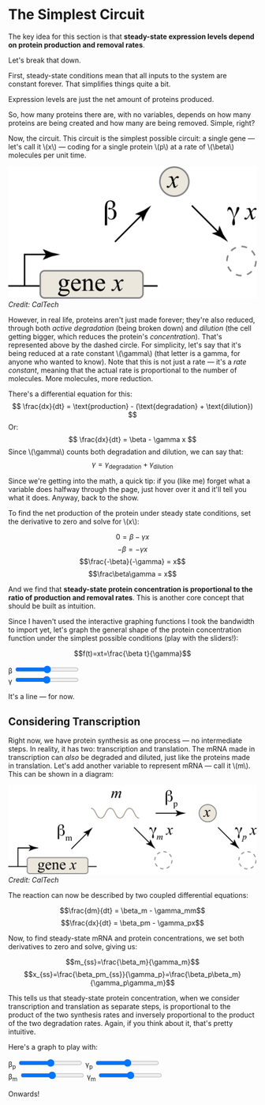 <extends template="layouts/base.html" title="The Simplest Circuit"></extends>

<nav-links back="/concepts.html" next="/repressors.html"></nav-links>

# The Simplest Circuit

The key idea for this section is that **steady-state expression levels depend on protein production and removal rates**.

Let's break that down.

First, steady-state conditions mean that all inputs to the system are constant forever. That simplifies things quite a bit.

Expression levels are just the net amount of proteins produced.

So, how many proteins there are, with no variables, depends on how many proteins are being created and how many are being removed. Simple, right?

Now, the circuit. This circuit is the simplest possible circuit: a single gene &mdash; let's call it \\(x\\) &mdash; coding for a single protein \\(p\\) at a rate of \\(\beta\\) molecules per unit time.

![A diagram of the simplest possible circuit, with one gene coding for one protein.](/assets/simplest-circuit-dg1.png)
<i class="cite">Credit: CalTech</i>

However, in real life, proteins aren't just made forever; they're also reduced, through both _active degradation_ (being broken down) and _dilution_ (the cell getting bigger, which reduces the protein's _concentration_). That's represented above by the dashed circle. For simplicity, let's say that it's being reduced at a rate constant \\(\gamma\\) (that letter is a gamma, for anyone who wanted to know). Note that this is not just a rate &mdash; it's a _rate constant_, meaning that the actual rate is proportional to the number of molecules. More molecules, more reduction.

There's a differential equation for this:
$$ \frac{dx}{dt} = \text{production} - (\text{degradation} + \text{dilution}) $$
Or:
$$ \frac{dx}{dt} = \beta - \gamma x $$
Since \\(\gamma\\) counts both degradation and dilution, we can say that:
$$ \gamma = \gamma_\text{degradation} + \gamma_\text{dilution} $$

Since we're getting into the math, a quick tip: if you (like me) forget what a variable does halfway through the page, just hover over it and it'll tell you what it does. Anyway, back to the show.

To find the net production of the protein under steady state conditions, set the derivative to zero and solve for \\(x\\):

$$0 = \beta - \gamma x$$
$$-\beta = -\gamma x$$
$$\frac{-\beta}{-\gamma} = x$$
$$\frac\beta\gamma = x$$

And we find that **steady-state protein concentration is proportional to the ratio of production and removal rates**. This is another core concept that should be built as intuition.

Since I haven't used the interactive graphing functions I took the bandwidth to import yet, let's graph the general shape of the protein concentration function under the simplest possible conditions (play with the sliders!):

$$f(t)=xt=\frac{\beta t}{\gamma}$$

<div class="graph">
    <div id="concentration-graph"></div>
    <div>
        <label for="beta">β</label>
        <input type="range" id="beta">
    </div>
    <div>
        <label for="gamma">γ</label>
        <input type="range" id="gamma">
    </div>
</div>

It's a line &mdash; for now.

## Considering Transcription

Right now, we have protein synthesis as one process &mdash; no intermediate steps. In reality, it has two: transcription and translation. The mRNA made in transcription can _also_ be degraded and diluted, just like the proteins made in translation. Let's add another variable to represent mRNA &mdash; call it \\(m\\). This can be shown in a diagram:

![The simplest circuit, now considering both transcription and translation, with mRNA (m) being produced and reduced.](/assets/simplest-circuit-dg2.png)
<i class="cite">Credit: CalTech</i>

The reaction can now be described by two coupled differential equations:

$$\frac{dm}{dt} = \beta_m - \gamma_mm$$
$$\frac{dx}{dt} = \beta_pm - \gamma_px$$

Now, to find steady-state mRNA and protein concentrations, we set both derivatives to zero and solve, giving us:

$$m_{ss}=\frac{\beta_m}{\gamma_m}$$
$$x_{ss}=\frac{\beta_pm_{ss}}{\gamma_p}=\frac{\beta_p\beta_m}{\gamma_p\gamma_m}$$

This tells us that steady-state protein concentration, when we consider transcription and translation as separate steps, is proportional to the product of the two synthesis rates and inversely proportional to the product of the two degradation rates. Again, if you think about it, that's pretty intuitive.

Here's a graph to play with:

<div class="graph">
    <div id="concentration-graph-2step"></div>
    <div>
        <label for="betap">β<sub>p</sub></label>
        <input type="range" id="betap">
        <label for="gammap">γ<sub>p</sub></label>
        <input type="range" id="gammap">
    </div>
    <div>
        <label for="betam">β<sub>m</sub></label>
        <input type="range" id="betam">
        <label for="gammam">γ<sub>m</sub></label>
        <input type="range" id="gammam">
    </div>
</div>

Onwards!

<nav-links back="/concepts.html" next="/repressors.html"></nav-links>

<script>
    plot('#concentration-graph', (beta, gamma) => `(${beta}x)/${gamma}`, ['#beta', '#gamma'])
    plot('#concentration-graph-2step', (betap, gammap, betam, gammam) => `((${betap})(${betam})x)/((${gammap})(${gammam}))`, ['#betap', '#gammap', '#betam', '#gammam'])
    defineVars([
        ['γ', 'The rate constant for reduction of concentration.'],
        ['β', 'The rate of production, in molecules per unit time.'],
        ['x', 'The gene in question.'],
        ['m', 'The mRNA in question.'],
        ['p', 'The protein in question.'],
        ['ss', 'steady-state']
    ])
</script>